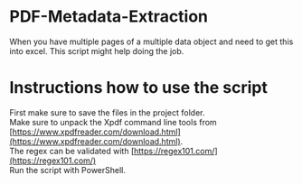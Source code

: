 # PDF-Metadata-Extraction
When you have multiple pages of a multiple data object and need to get this into excel. This script might help doing the job.

# Instructions how to use the script

First make sure to save the files in the project folder.  
Make sure to unpack the Xpdf command line tools from [https://www.xpdfreader.com/download.html](https://www.xpdfreader.com/download.html).  
The regex can be validated with [https://regex101.com/](https://regex101.com/)  
Run the script with PowerShell.
